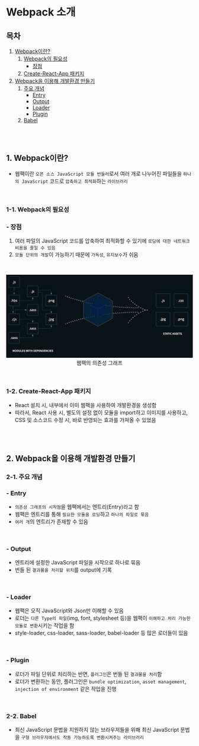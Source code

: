 # Webpack 소개

## 목차

1. [Webpack이란?](#1-webpack이란)
    1. [Webpack의 필요성](#1-1-webpack의-필요성)
        - [장점](#--장점)
    2. [Create-React-App 패키지](#1-2-create-react-app-패키지)
2. [Webpack을 이용해 개발환경 만들기](#2-webpack을-이용해-개발환경-만들기)
    1. [주요 개념](#2-1-주요-개념)
        - [Entry](#--entry)
        - [Output](#--output)
        - [Loader](#--loader)
        - [Plugin](#--plugin)
    2. [Babel](#2-2-babel)

<br/>
<br/>

## 1. Webpack이란?

- 웹팩이란 `오픈 소스 JavaScript 모듈 번들러`로서 여러 개로 나누어진 파일들을 `하나의 JavaScript` 코드로 `압축하고 최적화`하는 `라이브러리`

<br/>

### 1-1. Webpack의 필요성

### - 장점

1. 여러 파일의 JavaScript 코드를 압축하여 최적화할 수 있기에 `로딩에 대한 네트워크 비용을 줄일 수 있음`
2. `모듈 단위의 개발`이 가능하기 때문에 `가독성`, `유지보수`가 쉬움

<br/>

<p align="center">
    <img src="../../assets/img/Webpack_diagram.png" width="700" alt="Webpack_diagram"><br/>
    <span>웹팩의 의존성 그래프</span>
</p>

<br/>

### 1-2. Create-React-App 패키지

- React 설치 시, 내부에서 이미 웹팩을 사용하여 개발환경을 생성함
- 따라서, React 사용 시, 별도의 설정 없이 모듈을 import하고 이미지를 사용하고, CSS 및 소스코드 수정 시, 바로 반영되는 효과를 가져올 수 있었음

<br/>
<br/>

## 2. Webpack을 이용해 개발환경 만들기

### 2-1. 주요 개념

### - Entry

- `의존성 그래프의 시작점`을 웹팩에서는 엔트리(Entry)라고 함
- 웹팩은 엔트리를 통해 `필요한 모듈을 로딩`하고 `하나의 파일로 묶음`
- `여러 개`의 엔트리가 존재할 수 있음

<br/>

### - Output

- 엔트리에 설정한 JavaScript 파일을 시작으로 하나로 묶음
- 번들 된 `결과물을 처리할 위치`를 output에 기록

<br/>

### - Loader

- 웹팩은 오직 JavaScript와 Json만 이해할 수 있음
- 로더는 `다른 Type의 파일`(img, font, stylesheet 등)을 웹팩이 `이해하고 처리 가능한 모듈로 변환`시키는 작업을 함
- style-loader, css-loader, sass-loader, babel-loader 등 많은 로더들이 있음

<br/>

### - Plugin

- 로더가 파일 단위로 처리하는 반면, `플러그인`은 번들 된 `결과물을 처리`함
- 로더가 변환하는 동안, 플러그인은 `bundle optimization`, `asset management`, `injection of environment` 같은 작업을 진행

<br/>

### 2-2. Babel

- 최신 JavaScript 문법을 지원하지 않는 브라우저들을 위해 최신 JavaScript 문법을 `구형 브라우저에서도 작동 가능하도록 변환시켜주는 라이브러리`
